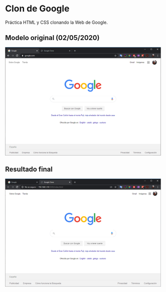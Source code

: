 # Clon de Google

Práctica HTML y CSS clonando la Web de Google.



## Modelo original (02/05/2020)


![Modelo original](google-original.png)




## Resultado final


![Resultado final](google-final.png)
